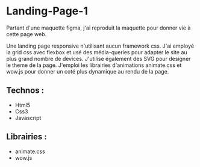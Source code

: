 # Landing-Page-1

Partant d'une maquette figma, j'ai reproduit la maquette pour donner vie à cette page web.

Une landing page responsive n\'utilisant  aucun framework css. J\'ai employé la grid css avec flexbox et usé des média-queries pour adapter le site au plus grand nombre de devices. J\'utilise également des SVG pour designer le theme de la page. J\'emploi les librairies d\'animations animate.css et wow.js pour donner un coté plus dynamique au rendu de la page.

## Technos :

- Html5
- Css3
- Javascript

## Librairies :

- animate.css
- wow.js
